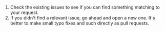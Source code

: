 1. Check the existing issues to see if you can find something matching to your request.
2. If you didn't find a relevant issue, go ahead and open a new one. It's better to make small typo fixes and such directly as pull requests.
